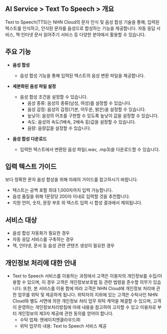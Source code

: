 ## AI Service > Text To Speech > 개요

Text to Speech(TTS)는 NHN Cloud의 문자 인식 및 음성 합성 기술을 통해, 입력된 텍스트를 인식하고, 인식된 문자를 음성으로 합성하는 기능을 제공합니다. 
자동 응답 서비스, 책·인터넷 문서 읽어주기 서비스 등 다양한 분야에서 활용할 수 있습니다.

## 주요 기능

* **음성 합성**
	* 음성 합성 기능을 통해 입력된 텍스트의 음성 변환 파일을 제공합니다.

* **세분화된 음성 파일 설정**
	* 음성 합성 조건을 설정할 수 있습니다.
		* 음성 종류: 음성의 종류(남성, 여성)를 설정할 수 있습니다.
		* 음성 감정: 음성의 감정(기본, 어두운, 밝은)을 설정할 수 있습니다.
		* 높낮이: 음성의 어조를 구현할 수 있도록 높낮이 값을 설정할 수 있습니다.
		* 속도: 음성의 속도(1배속, 2배속 등)값을 설정할 수 있습니다.
		* 음량: 음량값을 설정할 수 있습니다.

* **음성 합성 다운로드**
	* 입력한 텍스트에서 변환된 음성 파일(.wav, .mp3)을 다운로드할 수 있습니다.

## 입력 텍스트 가이드

보다 정확한 문자 음성 합성을 위해 아래의 가이드를 참고하시기 바랍니다.

* 텍스트는 공백 포함 최대 1,000자까지 입력 가능합니다.
* 음성 품질을 위해 1문장당 200자 이내로 입력할 것을 추천합니다.
* 지원 언어, 숫자, 문장 부호 외 텍스트 입력 시 합성 결과에서 제외됩니다.
    
## 서비스 대상
* 음성 합성 자동화가 필요한 경우
* 자동 응답 서비스를 구축하는 경우
* 책, 인터넷, 문서 등 음성 관련 콘텐츠 생성이 필요한 경우

## 개인정보 처리에 대한 안내
* Text to Speech 서비스를 이용하는 과정에서 고객은 이용자의 개인정보를 수집/이용할 수 있으며, 이 경우 고객은 개인정보보호법 등 관련 법령을 준수할 의무가 있습니다. 또한, 본 서비스를 이용 함에 따라 고객은 NHN Cloud에 개인정보 처리에 관한 업무를 위탁 및 제공하게 됩니다. 위탁자의 지위에 있는 고객은 수탁사인 NHN Cloud와 별도 서면에 의한 개인정보 처리 업무 위탁 계약을 체결할 수 있으며, 고객이 운영하는 개인정보처리방침에 아래 내용을 참고하여 고지할 수 있고 이용자로 부터 개인정보의 제3자 제공에 관한 동의를 얻어야 합니다.
    - 수탁 업체: 엔에이치엔클라우드㈜
    - 위탁 업무의 내용: Text to Speech 서비스 제공
